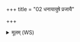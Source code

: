 +++
title = "02 धनायायुषे प्रजायै"

+++
<details><summary>मूलम् (WS)</summary>

धनायायुषे प्रजायै मा पातं स्वाहा ॥ २ ॥
</details>